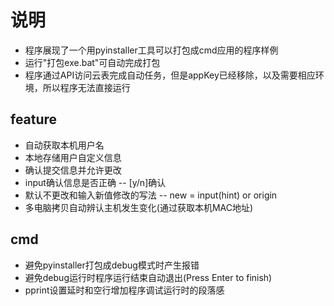 # 说明
- 程序展现了一个用pyinstaller工具可以打包成cmd应用的程序样例
- 运行"打包exe.bat"可自动完成打包
- 程序通过API访问云表完成自动任务，但是appKey已经移除，以及需要相应环境，所以程序无法直接运行

## feature
- 自动获取本机用户名
- 本地存储用户自定义信息
- 确认提交信息并允许更改
- input确认信息是否正确 -- [y/n]确认
- 默认不更改和输入新值修改的写法 -- new = input(hint) or origin
- 多电脑拷贝自动辨认主机发生变化(通过获取本机MAC地址)

## cmd
- 避免pyinstaller打包成debug模式时产生报错
- 避免debug运行时程序运行结束自动退出(Press Enter to finish)
- pprint设置延时和空行增加程序调试运行时的段落感
